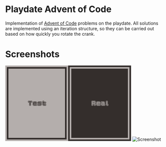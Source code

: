
# Playdate Advent of Code
Implementation of [Advent of Code](https://adventofcode.com/) problems on the playdate. All solutions are implemented using an iteration structure, so they can be carried out based on how quickly you rotate the crank.

# Screenshots
![Screenshot](/release/screenshots/AnimatedScreenshot_0_1.gif)
![Screenshot](/release/screenshots/Screenshot_0_2.gif)